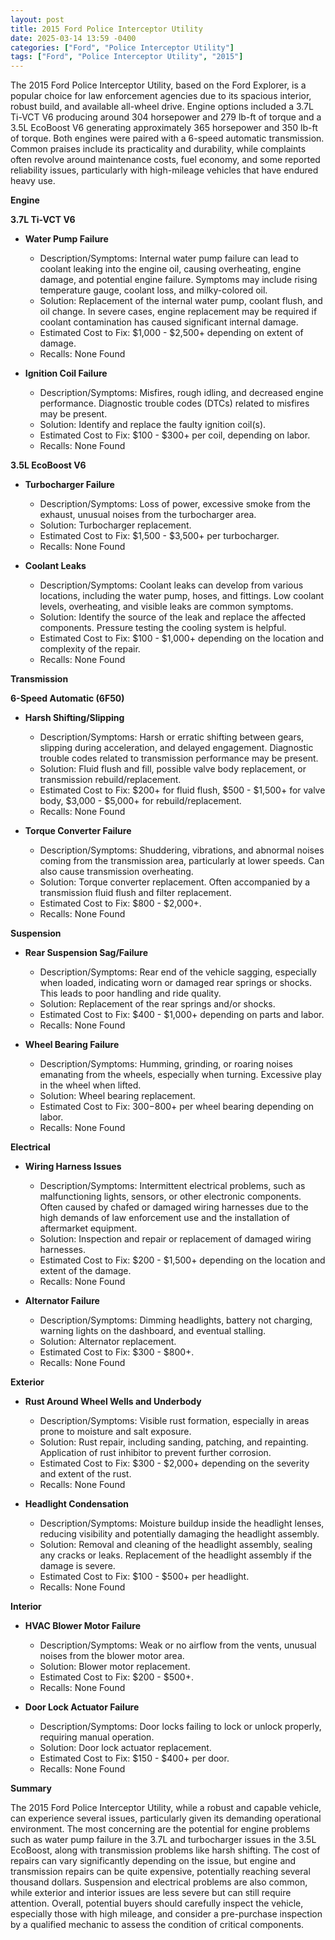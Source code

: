 ```yaml
---
layout: post
title: 2015 Ford Police Interceptor Utility
date: 2025-03-14 13:59 -0400
categories: ["Ford", "Police Interceptor Utility"]
tags: ["Ford", "Police Interceptor Utility", "2015"]
---
```

The 2015 Ford Police Interceptor Utility, based on the Ford Explorer, is a popular choice for law enforcement agencies due to its spacious interior, robust build, and available all-wheel drive. Engine options included a 3.7L Ti-VCT V6 producing around 304 horsepower and 279 lb-ft of torque and a 3.5L EcoBoost V6 generating approximately 365 horsepower and 350 lb-ft of torque. Both engines were paired with a 6-speed automatic transmission. Common praises include its practicality and durability, while complaints often revolve around maintenance costs, fuel economy, and some reported reliability issues, particularly with high-mileage vehicles that have endured heavy use.

**Engine**

**3.7L Ti-VCT V6**
*   **Water Pump Failure**
    *   Description/Symptoms: Internal water pump failure can lead to coolant leaking into the engine oil, causing overheating, engine damage, and potential engine failure. Symptoms may include rising temperature gauge, coolant loss, and milky-colored oil.
    *   Solution: Replacement of the internal water pump, coolant flush, and oil change. In severe cases, engine replacement may be required if coolant contamination has caused significant internal damage.
    *   Estimated Cost to Fix: $1,000 - $2,500+ depending on extent of damage.
    *   Recalls: None Found

*   **Ignition Coil Failure**
    *   Description/Symptoms: Misfires, rough idling, and decreased engine performance. Diagnostic trouble codes (DTCs) related to misfires may be present.
    *   Solution: Identify and replace the faulty ignition coil(s).
    *   Estimated Cost to Fix: $100 - $300+ per coil, depending on labor.
    *   Recalls: None Found

**3.5L EcoBoost V6**
*   **Turbocharger Failure**
    *   Description/Symptoms: Loss of power, excessive smoke from the exhaust, unusual noises from the turbocharger area.
    *   Solution: Turbocharger replacement.
    *   Estimated Cost to Fix: $1,500 - $3,500+ per turbocharger.
    *   Recalls: None Found

*   **Coolant Leaks**
    *   Description/Symptoms: Coolant leaks can develop from various locations, including the water pump, hoses, and fittings. Low coolant levels, overheating, and visible leaks are common symptoms.
    *   Solution: Identify the source of the leak and replace the affected components. Pressure testing the cooling system is helpful.
    *   Estimated Cost to Fix: $100 - $1,000+ depending on the location and complexity of the repair.
    *   Recalls: None Found

**Transmission**

**6-Speed Automatic (6F50)**

*   **Harsh Shifting/Slipping**
    *   Description/Symptoms: Harsh or erratic shifting between gears, slipping during acceleration, and delayed engagement. Diagnostic trouble codes related to transmission performance may be present.
    *   Solution: Fluid flush and fill, possible valve body replacement, or transmission rebuild/replacement.
    *   Estimated Cost to Fix: $200+ for fluid flush, $500 - $1,500+ for valve body, $3,000 - $5,000+ for rebuild/replacement.
    *   Recalls: None Found

*   **Torque Converter Failure**
    *   Description/Symptoms: Shuddering, vibrations, and abnormal noises coming from the transmission area, particularly at lower speeds. Can also cause transmission overheating.
    *   Solution: Torque converter replacement. Often accompanied by a transmission fluid flush and filter replacement.
    *   Estimated Cost to Fix: $800 - $2,000+.
    *   Recalls: None Found

**Suspension**

*   **Rear Suspension Sag/Failure**
    *   Description/Symptoms: Rear end of the vehicle sagging, especially when loaded, indicating worn or damaged rear springs or shocks. This leads to poor handling and ride quality.
    *   Solution: Replacement of the rear springs and/or shocks.
    *   Estimated Cost to Fix: $400 - $1,000+ depending on parts and labor.
    *   Recalls: None Found

*   **Wheel Bearing Failure**
    *   Description/Symptoms: Humming, grinding, or roaring noises emanating from the wheels, especially when turning. Excessive play in the wheel when lifted.
    *   Solution: Wheel bearing replacement.
    *   Estimated Cost to Fix: $300-$800+ per wheel bearing depending on labor.
    *   Recalls: None Found

**Electrical**

*   **Wiring Harness Issues**
    *   Description/Symptoms: Intermittent electrical problems, such as malfunctioning lights, sensors, or other electronic components. Often caused by chafed or damaged wiring harnesses due to the high demands of law enforcement use and the installation of aftermarket equipment.
    *   Solution: Inspection and repair or replacement of damaged wiring harnesses.
    *   Estimated Cost to Fix: $200 - $1,500+ depending on the location and extent of the damage.
    *   Recalls: None Found

*   **Alternator Failure**
    *   Description/Symptoms: Dimming headlights, battery not charging, warning lights on the dashboard, and eventual stalling.
    *   Solution: Alternator replacement.
    *   Estimated Cost to Fix: $300 - $800+.
    *   Recalls: None Found

**Exterior**

*   **Rust Around Wheel Wells and Underbody**
    *   Description/Symptoms: Visible rust formation, especially in areas prone to moisture and salt exposure.
    *   Solution: Rust repair, including sanding, patching, and repainting. Application of rust inhibitor to prevent further corrosion.
    *   Estimated Cost to Fix: $300 - $2,000+ depending on the severity and extent of the rust.
    *   Recalls: None Found

*   **Headlight Condensation**
    *   Description/Symptoms: Moisture buildup inside the headlight lenses, reducing visibility and potentially damaging the headlight assembly.
    *   Solution: Removal and cleaning of the headlight assembly, sealing any cracks or leaks. Replacement of the headlight assembly if the damage is severe.
    *   Estimated Cost to Fix: $100 - $500+ per headlight.
    *   Recalls: None Found

**Interior**

*   **HVAC Blower Motor Failure**
    *   Description/Symptoms: Weak or no airflow from the vents, unusual noises from the blower motor area.
    *   Solution: Blower motor replacement.
    *   Estimated Cost to Fix: $200 - $500+.
    *   Recalls: None Found

*   **Door Lock Actuator Failure**
    *   Description/Symptoms: Door locks failing to lock or unlock properly, requiring manual operation.
    *   Solution: Door lock actuator replacement.
    *   Estimated Cost to Fix: $150 - $400+ per door.
    *   Recalls: None Found

**Summary**

The 2015 Ford Police Interceptor Utility, while a robust and capable vehicle, can experience several issues, particularly given its demanding operational environment. The most concerning are the potential for engine problems such as water pump failure in the 3.7L and turbocharger issues in the 3.5L EcoBoost, along with transmission problems like harsh shifting. The cost of repairs can vary significantly depending on the issue, but engine and transmission repairs can be quite expensive, potentially reaching several thousand dollars. Suspension and electrical problems are also common, while exterior and interior issues are less severe but can still require attention. Overall, potential buyers should carefully inspect the vehicle, especially those with high mileage, and consider a pre-purchase inspection by a qualified mechanic to assess the condition of critical components.

